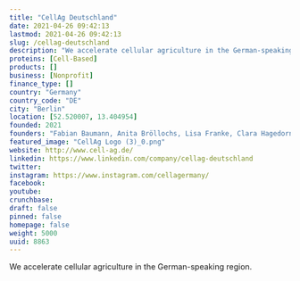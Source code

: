 ```yaml
---
title: "CellAg Deutschland"
date: 2021-04-26 09:42:13
lastmod: 2021-04-26 09:42:13
slug: /cellag-deutschland
description: "We accelerate cellular agriculture in the German-speaking region."
proteins: [Cell-Based]
products: []
business: [Nonprofit]
finance_type: []
country: "Germany"
country_code: "DE"
city: "Berlin"
location: [52.520007, 13.404954]
founded: 2021
founders: "Fabian Baumann, Anita Bröllochs, Lisa Franke, Clara Hagedorn, Moritz Kompenhans, Gilda Lukacs, Tobias Messmer, Jonathan Michel, Jana Moritz, Jan Lukas Rinker, Ines Schiller, Julia Schimanietz, Pia Voltz"
featured_image: "CellAg Logo (3)_0.png"
website: http://www.cell-ag.de/
linkedin: https://www.linkedin.com/company/cellag-deutschland
twitter: 
instagram: https://www.instagram.com/cellagermany/
facebook: 
youtube: 
crunchbase: 
draft: false
pinned: false
homepage: false
weight: 5000
uuid: 8863
---
```

We accelerate cellular agriculture in the German-speaking region.

